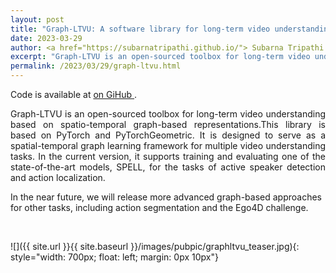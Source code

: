 ```yaml
---
layout: post
title: "Graph-LTVU: A software library for long-term video understanding based on spatio-temporal graphs"
date: 2023-03-29
author: <a href="https://subarnatripathi.github.io/"> Subarna Tripathi </a>
excerpt: "Graph-LTVU is an open-sourced toolbox for long-term video understanding based on spatio-temporal graph-based representations."  
permalink: /2023/03/29/graph-ltvu.html
---
```


Code is available at <a href="https://github.com/IntelLabs/Graph-LTVU"> on GiHub </a>.

<p style='text-align: justify;'>
Graph-LTVU is an open-sourced toolbox for long-term video understanding based on spatio-temporal graph-based representations.This library is based on PyTorch and PyTorchGeometric. It is designed to serve as a spatial-temporal graph learning framework for multiple video understanding tasks. In the current version, it supports training and evaluating one of the state-of-the-art models, SPELL, for the tasks of active speaker detection and action localization.

In the near future, we will release more advanced graph-based approaches for other tasks, including action segmentation and the Ego4D challenge. 


<br>

![]({{ site.url }}{{ site.baseurl }}/images/pubpic/graphltvu_teaser.jpg){: style="width: 700px; float: left; margin: 0px 10px"} 



</p>







